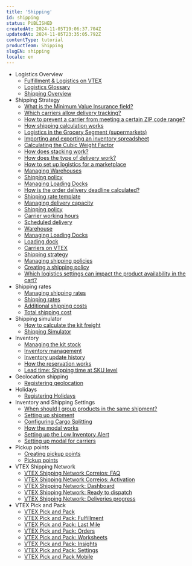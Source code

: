 ```yaml
---
title: 'Shipping'
id: shipping
status: PUBLISHED
createdAt: 2024-11-05T19:06:37.704Z
updatedAt: 2024-11-05T23:35:05.792Z
contentType: tutorial
productTeam: Shipping
slugEN: shipping
locale: en
---
```


- Logistics Overview
    - [Fulfillment & Logistics on VTEX](/en/docs/tutorials/fulfillment-logistics-vtex)
    - [Logistics Glossary](/en/docs/tutorials/logistics-glossary)
    - [Shipping Overview](/en/docs/tutorials/shipping-overview)
- Shipping Strategy
    - [What is the Minimum Value Insurance field?](/en/docs/tutorials/what-is-the-minimum-value-insurance-field)
    - [Which carriers allow delivery tracking?](/en/docs/tutorials/which-carriers-allow-delivery-tracking)
    - [How to prevent a carrier from meeting a certain ZIP code range?](/en/docs/tutorials/prevent-a-carrier-from-meeting-certain-zip-code-range)
    - [How shipping calculation works](/en/docs/tutorials/how-shipping-calculation-works)
    - [Logistics in the Grocery Segment (supermarkets)](/en/docs/tutorials/logistics-in-the-grocery-segment-supermarkets)
    - [Importing and exporting an inventory spreadsheet](/en/docs/tutorials/importing-and-exporting-an-inventory-spreadsheet)
    - [Calculating the Cubic Weight Factor](/en/docs/tutorials/understanding-the-cubic-weight-factor)
    - [How does stacking work?](/en/docs/tutorials/how-does-stacking-work)
    - [How does the type of delivery work?](/en/docs/tutorials/how-does-the-type-of-delivery-work)
    - [How to set up logistics for a marketplace](/en/docs/tutorials/configuring-logistics-for-a-marketplace)
    - [Managing Warehouses](/en/docs/tutorials/managing-warehouses)
    - [Shipping policy ](/en/docs/tutorials/shipping-policy)
    - [Managing Loading Docks](/en/docs/tutorials/managing-loading-docks)
    - [How is the order delivery deadline calculated?](/en/docs/tutorials/how-is-the-order-delivery-deadline-calculated)
    - [Shipping rate template](/en/docs/tutorials/shipping-rate-template)
    - [Managing delivery capacity](/en/docs/tutorials/managing-delivery-capacity)
    - [Shipping policy ](/en/docs/tutorials/shipping-policy)
    - [Carrier working hours](/en/docs/tutorials/carrier-working-hours)
    - [Scheduled delivery](/en/docs/tutorials/scheduled-delivery)
    - [Warehouse](/en/docs/tutorials/warehouse)
    - [Managing Loading Docks](/en/docs/tutorials/managing-loading-docks)
    - [Loading dock](/en/docs/tutorials/loading-dock)
    - [​​Carriers on VTEX](/en/docs/tutorials/carries-on-vtex)
    - [Shipping strategy](/en/docs/tutorials/shipping-strategy)
    - [Managing shipping policies](/en/docs/tutorials/managing-shipping-policies)
    - [Creating a shipping policy](/en/docs/tutorials/creating-a-shipping-policy)
    - [Which logistics settings can impact the product availability in the cart?](/en/docs/tutorials/which-logistics-settings-can-impact-the-product-availability-in-the-cart)
- Shipping rates
    - [Managing shipping rates](/en/docs/tutorials/managing-shipping-rates)
    - [Shipping rates](/en/docs/tutorials/shipping-rates)
    - [Additional shipping costs](/en/docs/tutorials/additional-shipping-costs)
    - [Total shipping cost](/en/docs/tutorials/total-shipping-cost)
- Shipping simulator
    - [How to calculate the kit freight](/en/docs/tutorials/how-to-calculate-the-kit-freight)
    - [Shipping Simulator](/en/docs/tutorials/shipping-simulation)
- Inventory
    - [Managing the kit stock](/en/docs/tutorials/how-to-manage-the-kit-stock)
    - [Inventory management](/en/docs/tutorials/managing-stock-items)
    - [Inventory update history](/en/docs/tutorials/inventory-update-history)
    - [How the reservation works](/en/docs/tutorials/how-does-reservation-work)
    - [Lead time: Shipping time at SKU level](/en/docs/tutorials/lead-time-shipping-time-at-sku-level)
- Geolocation shipping
    - [Registering geolocation](/en/docs/tutorials/registering-geolocation)
- Holidays
    - [Registering Holidays](/en/docs/tutorials/registering-holidays)
- Inventory and Shipping Settings
    - [When should I group products in the same shipment?](/en/docs/tutorials/when-should-i-group-products-in-the-same-shipment)
    - [Setting up shipment](/en/docs/tutorials/setting-up-shipment)
    - [Configuring Cargo Splitting](/en/docs/tutorials/configuring-cargo-splitting)
    - [How the modal works](/en/docs/tutorials/how-does-the-modal-work)
    - [Setting up the Low Inventory Alert](/en/docs/tutorials/setting-up-the-critical-stock-alert)
    - [Setting up modal for carriers](/en/docs/tutorials/configure-modal)
- Pickup points
    - [Creating pickup points](/en/docs/tutorials/creating-pickup-points)
    - [Pickup points](/en/docs/tutorials/pickup-points)
- VTEX Shipping Network
    - [VTEX Shipping Network Correios: FAQ](/en/docs/tutorials/vtex-shipping-network-correios-faq)
    - [VTEX Shipping Network Correios: Activation](/en/docs/tutorials/vtex-shipping-network-correios-activation)
    - [VTEX Shipping Network: Dashboard](/en/docs/tutorials/vtex-shipping-network-dashboard)
    - [VTEX Shipping Network: Ready to dispatch](/en/docs/tutorials/ready-to-dispatch)
    - [VTEX Shipping Network: Deliveries progress](/en/docs/tutorials/deliveries-progress-vtex-shipping-network)
- VTEX Pick and Pack
    - [VTEX Pick and Pack](/en/docs/tutorials/vtex-pick-and-pack)
    - [VTEX Pick and Pack: Fulfillment](/en/docs/tutorials/vtex-pick-and-pack-fulfillment)
    - [VTEX Pick and Pack: Last Mile](/en/docs/tutorials/vtex-pick-and-pack-last-mile)
    - [VTEX Pick and Pack: Orders](/en/docs/tutorials/vtex-pick-and-pack-orders)
    - [VTEX Pick and Pack: Worksheets](/en/docs/tutorials/vtex-pick-and-pack-worksheets)
    - [VTEX Pick and Pack: Insights](/en/docs/tutorials/vtex-pick-and-pack-insights)
    - [VTEX Pick and Pack: Settings](/en/docs/tutorials/vtex-pick-and-pack-settings)
    - [VTEX Pick and Pack Mobile](/en/docs/tutorials/vtex-pick-and-pack-mobile)
